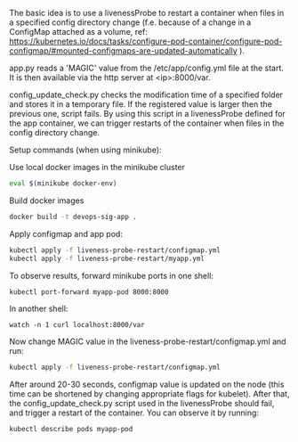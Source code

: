 The basic idea is to use a livenessProbe to restart a container when files in a specified config 
directory change (f.e. because of a change in a ConfigMap attached as a volume, ref: https://kubernetes.io/docs/tasks/configure-pod-container/configure-pod-configmap/#mounted-configmaps-are-updated-automatically ).

app.py reads a 'MAGIC' value from the /etc/app/config.yml file at the start. It is then available via the http server at \<ip>:8000/var.

config_update_check.py checks the modification time of a specified folder and stores it in a temporary file.
If the registered value is larger then the previous one, script fails. By using this script in a
livenessProbe defined for the app container, we can trigger restarts of the container when files in
the config directory change.


Setup commands (when using minikube):

Use local docker images in the minikube cluster
```bash
eval $(minikube docker-env) 
```

Build docker images
```bash
docker build -t devops-sig-app .
```

Apply configmap and app pod:
```bash
kubectl apply -f liveness-probe-restart/configmap.yml  
kubectl apply -f liveness-probe-restart/myapp.yml
```

To observe results, forward minikube ports in one shell:
```bash
kubectl port-forward myapp-pod 8000:8000 
```

In another shell:
```
watch -n 1 curl localhost:8000/var
```

Now change MAGIC value in the liveness-probe-restart/configmap.yml and run:
```bash
kubectl apply -f liveness-probe-restart/configmap.yml  
```

After around 20-30 seconds, configmap value is updated on the node (this time can be shortened by changing appropriate flags for kubelet).
After that, the config_update_check.py script used in the livenessProbe should fail, and trigger
a restart of the container. You can observe it by running:
```bash
kubectl describe pods myapp-pod
```



